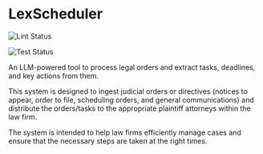 # LexScheduler

![Lint Status](https://github.com/emilioMaddalena/LexScheduler/actions/workflows/run_linter.yml/badge.svg?branch=main)

![Test Status](https://github.com/emilioMaddalena/LexScheduler/actions/workflows/run_tests.yml/badge.svg?branch=main)

An LLM-powered tool to process legal orders and extract tasks, deadlines, and key actions from them.

This system is designed to ingest judicial orders or directives (notices to appear, order to file, scheduling orders, and general communications) and distribute the orders/tasks to the appropriate plaintiff attorneys within the law firm.

The system is intended to help law firms efficiently manage cases and ensure that the necessary steps are taken at the right times.